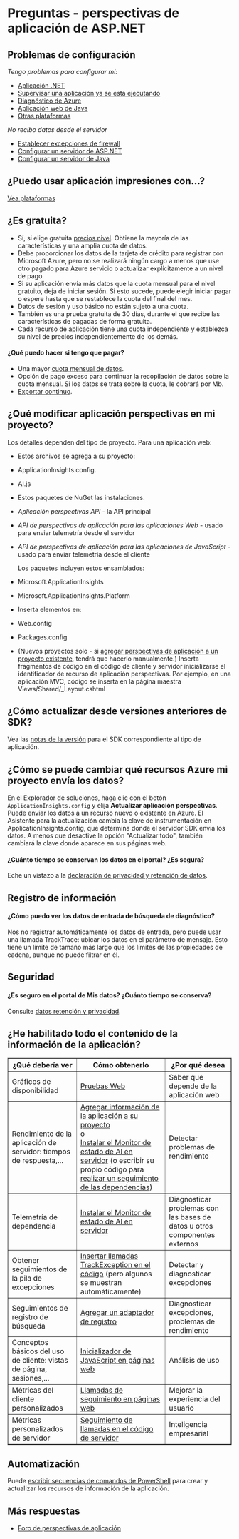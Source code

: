 <properties 
    pageTitle="Solución de problemas y preguntas sobre la información de la aplicación" 
    description="¿Algo en Visual Studio aplicación perspectivas claro o no funciona? Pruebe aquí." 
    services="application-insights" 
    documentationCenter=".net"
    authors="alancameronwills" 
    manager="douge"/>

<tags 
    ms.service="application-insights" 
    ms.workload="mobile" 
    ms.tgt_pltfrm="ibiza" 
    ms.devlang="na" 
    ms.topic="article" 
    ms.date="08/24/2016" 
    ms.author="awills"/>
 
# <a name="questions---application-insights-for-aspnet"></a>Preguntas - perspectivas de aplicación de ASP.NET

## <a name="configuration-problems"></a>Problemas de configuración

*Tengo problemas para configurar mi:*

* [Aplicación .NET](app-insights-asp-net-troubleshoot-no-data.md)
* [Supervisar una aplicación ya se está ejecutando](app-insights-monitor-performance-live-website-now.md#troubleshooting)
* [Diagnóstico de Azure](app-insights-azure-diagnostics.md)
* [Aplicación web de Java](app-insights-java-troubleshoot.md)
* [Otras plataformas](app-insights-platforms.md)

*No recibo datos desde el servidor*

* [Establecer excepciones de firewall](app-insights-ip-addresses.md)
* [Configurar un servidor de ASP.NET](app-insights-monitor-performance-live-website-now.md)
* [Configurar un servidor de Java](app-insights-java-agent.md)


## <a name="can-i-use-application-insights-with-"></a>¿Puedo usar aplicación impresiones con...?

[Vea plataformas][platforms]


## <a name="is-it-free"></a>¿Es gratuita?

* Sí, si elige gratuita [precios nivel](app-insights-pricing.md). Obtiene la mayoría de las características y una amplia cuota de datos. 
* Debe proporcionar los datos de la tarjeta de crédito para registrar con Microsoft Azure, pero no se realizará ningún cargo a menos que use otro pagado para Azure servicio o actualizar explícitamente a un nivel de pago.
* Si su aplicación envía más datos que la cuota mensual para el nivel gratuito, deja de iniciar sesión. Si esto sucede, puede elegir iniciar pagar o espere hasta que se restablece la cuota del final del mes.
* Datos de sesión y uso básico no están sujeto a una cuota.
* También es una prueba gratuita de 30 días, durante el que recibe las características de pagadas de forma gratuita.
* Cada recurso de aplicación tiene una cuota independiente y establezca su nivel de precios independientemente de los demás.

#### <a name="what-do-i-get-if-i-pay"></a>¿Qué puedo hacer si tengo que pagar?

* Una mayor [cuota mensual de datos](https://azure.microsoft.com/pricing/details/application-insights/).
* Opción de pago exceso para continuar la recopilación de datos sobre la cuota mensual. Si los datos se trata sobre la cuota, le cobrará por Mb.
* [Exportar continuo](app-insights-export-telemetry.md).


## <a name="q14"></a>¿Qué modificar aplicación perspectivas en mi proyecto?

Los detalles dependen del tipo de proyecto. Para una aplicación web:


+ Estos archivos se agrega a su proyecto:

 + ApplicationInsights.config. 
 + AI.js


+ Estos paquetes de NuGet las instalaciones.

 -  *Aplicación perspectivas API* - la API principal

 -  *API de perspectivas de aplicación para las aplicaciones Web* - usado para enviar telemetría desde el servidor

 -  *API de perspectivas de aplicación para las aplicaciones de JavaScript* - usado para enviar telemetría desde el cliente

    Los paquetes incluyen estos ensamblados:

 - Microsoft.ApplicationInsights

 - Microsoft.ApplicationInsights.Platform

+ Inserta elementos en:

 - Web.config

 - Packages.config

+ (Nuevos proyectos solo - si [agregar perspectivas de aplicación a un proyecto existente][start], tendrá que hacerlo manualmente.) Inserta fragmentos de código en el código de cliente y servidor inicializarse el identificador de recurso de aplicación perspectivas. Por ejemplo, en una aplicación MVC, código se inserta en la página maestra Views/Shared/_Layout.cshtml


## <a name="how-do-i-upgrade-from-older-sdk-versions"></a>¿Cómo actualizar desde versiones anteriores de SDK?

Vea las [notas de la versión](app-insights-release-notes.md) para el SDK correspondiente al tipo de aplicación. 



## <a name="update"></a>¿Cómo se puede cambiar qué recursos Azure mi proyecto envía los datos?

En el Explorador de soluciones, haga clic con el botón `ApplicationInsights.config` y elija **Actualizar aplicación perspectivas**. Puede enviar los datos a un recurso nuevo o existente en Azure. El Asistente para la actualización cambia la clave de instrumentación en ApplicationInsights.config, que determina donde el servidor SDK envía los datos. A menos que desactive la opción "Actualizar todo", también cambiará la clave donde aparece en sus páginas web.


#### <a name="data"></a>¿Cuánto tiempo se conservan los datos en el portal? ¿Es segura?

Eche un vistazo a la [declaración de privacidad y retención de datos][data].

## <a name="logging"></a>Registro de información

#### <a name="post"></a>¿Cómo puedo ver los datos de entrada de búsqueda de diagnóstico?

Nos no registrar automáticamente los datos de entrada, pero puede usar una llamada TrackTrace: ubicar los datos en el parámetro de mensaje. Esto tiene un límite de tamaño más largo que los límites de las propiedades de cadena, aunque no puede filtrar en él. 

## <a name="security"></a>Seguridad

#### <a name="is-my-data-secure-in-the-portal-how-long-is-it-retained"></a>¿Es seguro en el portal de Mis datos? ¿Cuánto tiempo se conserva?

Consulte [datos retención y privacidad][data].


## <a name="q17"></a>¿He habilitado todo el contenido de la información de la aplicación?

<table border="1">
<tr><th>¿Qué debería ver</th><th>Cómo obtenerlo</th><th>¿Por qué desea</th></tr>
<tr><td>Gráficos de disponibilidad</td><td><a href="../app-insights-monitor-web-app-availability/">Pruebas Web</a></td><td>Saber que depende de la aplicación web</td></tr>
<tr><td>Rendimiento de la aplicación de servidor: tiempos de respuesta,...
</td><td><a href="../app-insights-asp-net/">Agregar información de la aplicación a su proyecto</a><br/>o <br/><a href="../app-insights-monitor-performance-live-website-now/">Instalar el Monitor de estado de AI en servidor</a> (o escribir su propio código para <a href="../app-insights-api-custom-events-metrics/#track-dependency">realizar un seguimiento de las dependencias</a>)</td><td>Detectar problemas de rendimiento</td></tr>
<tr><td>Telemetría de dependencia</td><td><a href="../app-insights-monitor-performance-live-website-now/">Instalar el Monitor de estado de AI en servidor</a></td><td>Diagnosticar problemas con las bases de datos u otros componentes externos</td></tr>
<tr><td>Obtener seguimientos de la pila de excepciones</td><td><a href="../app-insights-search-diagnostic-logs/#exceptions">Insertar llamadas TrackException en el código</a> (pero algunos se muestran automáticamente)</td><td>Detectar y diagnosticar excepciones</td></tr>
<tr><td>Seguimientos de registro de búsqueda</td><td><a href="../app-insights-search-diagnostic-logs/">Agregar un adaptador de registro</a></td><td>Diagnosticar excepciones, problemas de rendimiento</td></tr>
<tr><td>Conceptos básicos del uso de cliente: vistas de página, sesiones,...</td><td><a href="../app-insights-javascript/">Inicializador de JavaScript en páginas web</a></td><td>Análisis de uso</td></tr>
<tr><td>Métricas del cliente personalizados</td><td><a href="../app-insights-api-custom-events-metrics/">Llamadas de seguimiento en páginas web</a></td><td>Mejorar la experiencia del usuario</td></tr>
<tr><td>Métricas personalizados de servidor</td><td><a href="../app-insights-api-custom-events-metrics/">Seguimiento de llamadas en el código de servidor</a></td><td>Inteligencia empresarial</td></tr>
</table>


## <a name="automation"></a>Automatización

Puede [escribir secuencias de comandos de PowerShell](app-insights-powershell.md) para crear y actualizar los recursos de información de la aplicación.

## <a name="more-answers"></a>Más respuestas

* [Foro de perspectivas de aplicación](https://social.msdn.microsoft.com/Forums/vstudio/en-US/home?forum=ApplicationInsights)


<!--Link references-->

[data]: app-insights-data-retention-privacy.md
[platforms]: app-insights-platforms.md
[start]: app-insights-overview.md
[windows]: app-insights-windows-get-started.md

 